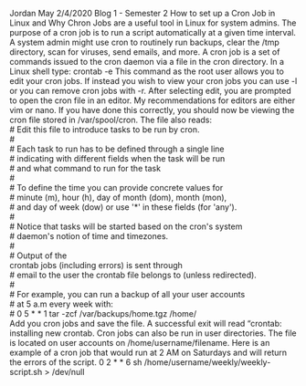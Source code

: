 Jordan May
2/4/2020
Blog 1 - Semester 2
How to set up a Cron Job in Linux and Why
	Chron Jobs are a useful tool in Linux for system admins. The purpose of a cron job is to run a script automatically at a given time interval. A system admin might use cron to routinely run backups, clear the /tmp directory, scan for viruses, send emails, and more. A cron job is a set of commands issued to the cron daemon via a file in the cron directory. 
In a Linux shell type: crontab -e
This command as the root user allows you to edit your cron jobs. If instead you wish to view your cron jobs you can use -l or you can remove cron jobs with -r. After selecting edit, you are prompted to open the cron file in an editor. My recommendations for editors are either vim or nano. If you have done this correctly, you should now be viewing the cron file stored in /var/spool/cron. The file also reads:<br># Edit this file to introduce tasks to be run by cron.<br>#<br># Each task to run has to be defined through a single line<br># indicating with different fields when the task will be run<br># and what command to run for the task<br>#<br># To define the time you can provide concrete values for<br># minute (m), hour (h), day of month (dom), month (mon),<br># and day of week (dow) or use '*' in these fields (for 'any').<br>#<br># Notice that tasks will be started based on the cron's system<br># daemon's notion of time and timezones.<br>#<br># Output of the<br> crontab jobs (including errors) is sent through<br># email to the user the crontab file belongs to (unless redirected).<br>#<br># For example, you can run a backup of all your user accounts<br># at 5 a.m every week with:<br># 0 5 * * 1 tar -zcf /var/backups/home.tgz /home/<br>
Add you cron jobs and save the file. A successful exit will read “crontab: installing new crontab.
Cron jobs can also be run in user directories. The file is located on user accounts on /home/username/filename. Here is an example of a cron job that would run at 2 AM on Saturdays and will return the errors of the script.
0 2 * * 6 sh /home/username/weekly/weekly-script.sh > /dev/null